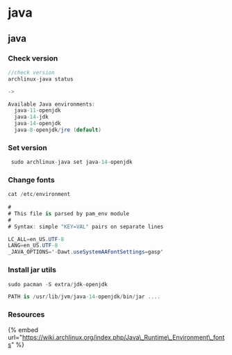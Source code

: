 # java

## java

### Check version

```csharp
//check version
archlinux-java status

-> 

Available Java environments:
  java-11-openjdk
  java-14-jdk
  java-14-openjdk
  java-8-openjdk/jre (default)

```

### Set version

```csharp
 sudo archlinux-java set java-14-openjdk
```

### Change fonts

```csharp
cat /etc/environment 
       
#
# This file is parsed by pam_env module
#
# Syntax: simple "KEY=VAL" pairs on separate lines

LC_ALL=en_US.UTF-8
LANG=en_US.UTF-8
_JAVA_OPTIONS='-Dawt.useSystemAAFontSettings=gasp'

```

### Install jar utils

```csharp
sudo pacman -S extra/jdk-openjdk

PATH is /usr/lib/jvm/java-14-openjdk/bin/jar ....
```

### Resources

{% embed url="https://wiki.archlinux.org/index.php/Java\_Runtime\_Environment\_fonts" %}





